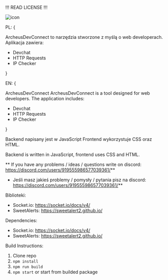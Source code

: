 !!! READ LICENSE !!!

![icon](https://github.com/Hinol/ArcheusDevConnect/assets/146633504/98a6ad4d-75ce-44c5-b593-866cd20a63c8)



 PL: {

ArcheusDevConnect to narzędzia stworzone z myślą o web developerach. Aplikacja zawiera:

- Devchat
- HTTP Requests
- IP Checker
  
}


 EN: {

 ArcheusDevConnect 
  ArcheusDevConnect is a tool designed for web developers. The application includes:

  - Devchat
  - HTTP Requests
  - IP Checker
    
 }    



Backend napisany jest w  JavaScript Frontend wykorzystuje CSS oraz HTML.

Backend is written in JavaScript,  frontend uses CSS and HTML.

** If you have any problems / ideas / questions write on discord: 
https://discord.com/users/919555986577039361/**

* Jeśli masz jakieś problemy / pomysły / pytania pisz na discord: 
https://discord.com/users/919555986577039361/**

Biblioteki: 
- Socket.io:  https://socket.io/docs/v4/
- SweetAlerts: https://sweetalert2.github.io/
  
Dependencies:
- Socket.io:  https://socket.io/docs/v4/
- SweetAlerts: https://sweetalert2.github.io/

Build Instructions:

1) Clone repo
2) ``` npm install ```
3) ``` npm run build ```
4) ``` npm start ``` or start from builded package
